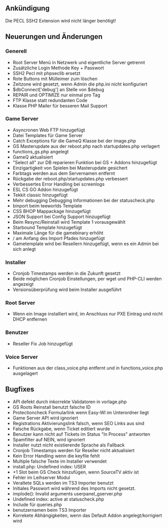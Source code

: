 ## Ankündigung

Die PECL SSH2 Extension wird nicht länger benötigt!

## Neuerungen und Änderungen

### Generell

- Root Server Menü in Netzwerk und eigentliche Server getrennt
- Zusätzliche Login Methode Key + Passwort
- SSH2 Pecl mit phpseclib ersetzt
- Rote Buttons mit Mülleimer zum löschen
- Zeitzone wird gesetzt, wenn Admin die php.ini nicht konfiguriert
- $dbConnect['debug'] an Stelle von $debug
- REPAIR und OPTIMIZE nur einmal pro Tag
- FTP Klasse statt redundanten Code
- Klasse PHP Mailer für besseren Mail Support

### Game Server

- Asyncronen Web FTP hinzugefügt
- Datei Templates für Game Server
- Catch Exceptions für die GameQ Klasse bei der image.php
- GS Masterupdate aus der reboot.php nach startupdates.php verlagert
- functions_gs.php angelegt
- GameQ aktualisiert
- "Select all" zur DB reparieren Funktion bei GS + Addons hinzugefügt
- Einzigartigkeit von Spielen bei Masterupdate gesichert
- Farbtags werden aus dem Servernamen entfernt
- Rückgabe der reboot.php/startupdates.php verbessert
- Verbessertes Error Handling bei screenlogs
- ESL CS GO Addon hinzugefügt
- Tekkit classic hinzugefügt
- Mehr debugging Debugging Informationen bei der statuscheck.php
- binport beim teeworlds Template
- CSS BHOP Mappackage hinzugefügt
- JSON Support bei Config Support hinzugefügt
- Beim Resync/Reinstall wird Template 1 vorausgewählt
- Starbound Template hinzugefügt
- Maximale Länge für die gamebinary erhöht
- / am Anfang des Import Pfades hinzugefügt
- Gametemplate wird bei Resellern hinzugefügt, wenn es ein Admin bei sich anlegt

### Installer

- Cronjob Timestamps werden in die Zukunft gesetzt
- Beide möglichen Cronjob Einstellungen, per wget und PHP-CLI werden angezeigt
- Versionsüberprüfung wird beim Installer ausgeführt

### Root Server

- Wenn ein Image installiert wird, im Anschluss nur PXE Eintrag und nicht DHCP entfernen

### Benutzer

- Reseller Fix Job hinzugefügt

### Voice Server

- Funktionen aus der class_voice.php entfernt und in functions_voice.php ausgelagert

## Bugfixes

- API defekt durch inkorrekte Validatoren in vorlage.php
- GS Roots Reinstall benutzt falsche ID
- Protectioncheck Formularlink wenn Easy-WI im Unterordner liegt
- Game Server API <installGames> wird ignoriert
- Registrations Aktivierungslink falsch, wenn SEO Links aus sind
- Falsche Rückgabe, wenn Ticket editiert wurde
- Benutzer kann nicht auf Tickets im Status "In Process" antworten
- Spamfilter auf NEIN, wird ignoriert
- Installer nutzt nicht existierende Sprache als Fallback
- Cronjob Timestamps werden für Reseller nicht aktualisiert
- Kein Error Handling wenn die keyfile fehlt
- Multiple falsche Texte im Installer verwendet
- install.php: Undefined index: USER
- +1 Slot beim GS Check hinzufügen, wenn SourceTV aktiv ist
- Fehler im Leihserver Modul
- Veraltete SQLs werden im TS3 Importer benutzt
- Initiales Passwort wird während des Imports nicht gesetzt.
- implode(): Invalid arguments userpanel_gserver.php
- Undefined index: active at statuscheck.php
- Include für queries.php
- benutzernamen beim TS3 Importer
- Korrekete Abhängigkeiten, wenn das Default Addon angelegt/korrigiert wird
